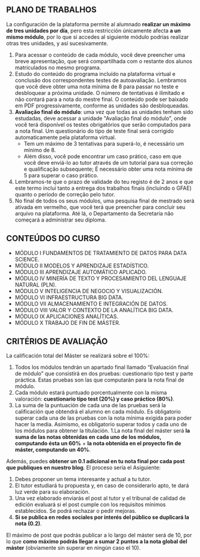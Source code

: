 ## PLANO DE TRABALHOS
La configuración de la plataforma permite al alumnado **realizar un máximo de tres unidades por día**, pero esta restricción únicamente afecta **a un mismo módulo**, por lo que si accedes al siguiente módulo podrías realizar otras tres unidades, y así sucesivamente.

1. Para acessar o conteúdo de cada módulo, você deve preencher uma breve apresentação, que será compartilhada com o restante dos alunos matriculados no mesmo programa.
1. Estudo do conteúdo do programa incluído na plataforma virtual e conclusão dos correspondentes testes de autoavaliação. Lembramos que você deve obter uma nota mínima de 8 para passar no teste e desbloquear a próxima unidade. O número de tentativas é ilimitado e não contará para a nota do mestre final. O conteúdo pode ser baixado em PDF progressivamente, conforme as unidades são desbloqueadas.
1. **Avaliação final do módulo**: uma vez que todas as unidades tenham sido estudadas, deve acessar a unidade "Avaliação final do módulo", onde você terá disponível os testes obrigatórios que serão computados para a nota final. Um questionário do tipo de teste final será corrigido automaticamente pela plataforma virtual. 
   * Tem um máximo de 3 tentativas para superá-lo, é necessário um mínimo de 8. 
   * Além disso, você pode encontrar um caso prático, caso em que você deve enviá-lo ao tutor através de um tutorial para sua correção e qualificação subsequente; É necessário obter uma nota mínima de 5 para superar o caso prático.
1. Lembramos-te que o prazo de validade do teu registo é de 2 anos e que este termo inclui tanto a entrega dos trabalhos finais (incluindo o GFAE) quanto o período de correção pelo tutor.
1. No final de todos os seus módulos, uma pesquisa final de mestrado será ativada em vermelho, que você terá que preencher para concluir seu arquivo na plataforma. Até lá, o Departamento da Secretaria não começará a administrar seu diploma.

## CONTEÚDOS DO CURSO
* MÓDULO I FUNDAMENTOS DE TRATAMIENTO DE DATOS PARA DATA SCIENCE.
* MÓDULO II MODELOS Y APRENDIZAJE ESTADÍSTICO.
* MÓDULO III APRENDIZAJE AUTOMÁTICO APLICADO.
* MÓDULO IV MINERÍA DE TEXTO Y PROCESAMIENTO DEL LENGUAJE NATURAL (PLN).
* MÓDULO V INTELIGENCIA DE NEGOCIO Y VISUALIZACIÓN.
* MÓDULO VI INFRAESTRUCTURA BIG DATA.
* MÓDULO VII ALMACENAMIENTO E INTEGRACIÓN DE DATOS.
* MÓDULO VIII VALOR Y CONTEXTO DE LA ANALÍTICA BIG DATA.
* MÓDULO IX APLICACIONES ANALÍTICAS.
* MÓDULO X TRABAJO DE FIN DE MÁSTER.

## CRITÉRIOS DE AVALIAÇÃO
La calificación total del Máster se realizará sobre el 100%:
1. Todos los módulos tendrán un apartado final llamado “Evaluación final de módulo” que consistirá en dos pruebas: cuestionario tipo test y parte práctica. Estas pruebas son las que computarán para la nota final de módulo.
1. Cada módulo estará puntuado porcentualmente con la misma valoración: **cuestionario tipo test (20%) y caso práctico (80%)**.
1. La suma de la puntuación de cada una de las pruebas será la calificación que obtendrá el alumno en cada módulo. Es obligatorio superar cada una de las pruebas con la nota mínima exigida para poder hacer la media. Asimismo, es obligatorio superar todos y cada uno de los módulos para obtener la titulación.
1.La nota final del máster será **la suma de las notas obtenidas en cada uno de los módulos, computando ésta un 60%** + **la nota obtenida en el proyecto fin de máster, computando un 40%**.

Además, puedes **obtener un 0.1 adicional en tu nota final por cada post que publiques en nuestro blog**. El proceso sería el Asiguiente:
1. Debes proponer un tema interesante y actual a tu tutor.
1. El tutor estudiará tu propuesta y, en caso de considerarlo apto, te dará luz verde para su elaboración.
1. Una vez elaborado enviarás el post al tutor y el tribunal de calidad de edición evaluará si el post cumple con los requisitos mínimos
establecidos. Se podrá rechazar o pedir mejoras.
1. **Si se publica en redes sociales por interés del público se duplicará la nota (0.2)**.

El máximo de post que podrás publicar a lo largo del máster será de 10, por lo que **como máximo podrás llegar a sumar 2 puntos a
la nota global del máster** (obviamente sin superar en ningún caso el 10).


